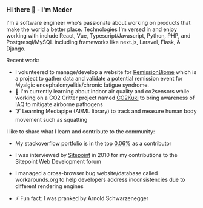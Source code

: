 ### Hi there 👋 - I'm Meder

I'm a software engineer who's passionate about working on products that make the world a better place. Technologies I'm versed in and enjoy working with include React, Vue, Typescript/Javascript, Python, PHP, and Postgresql/MySQL including frameworks like next.js, Laravel, Flask, & Django.

Recent work:

- I volunteered to manage/develop a website for <a href="https://remissionbiome.org/">RemissionBiome</a> which is a project to gather data and validate a potential remission event for Myalgic encephalomyelitis/chronic fatigue syndrome.
- 🌱 I'm currently learning about indoor air quality and co2sensors while working on a CO2 Critter project named <a href="https://co2kuki.com/">CO2Kuki</a> to bring awareness of IAQ to mitigate airborne pathogens
- 🏋️ Learning Mediapipe (AI/ML library) to track and measure human body movement such as squatting

I like to share what I learn and contribute to the community: 
- My stackoverflow portfolio is in the top <a href="https://stackoverflow.com/users/145190/meder-omuraliev">0.06%</a> as a contributor
- I was interviewed by <a href="https://sitepoint.com/">Sitepoint</a> in 2010 for my contributions to the Sitepoint Web Development forum
- I managed a cross-browser bug website/database called workarounds.org to help developers address inconsistencies due to different rendering engines


- ⚡ Fun fact: I was pranked by Arnold Schwarzenegger
